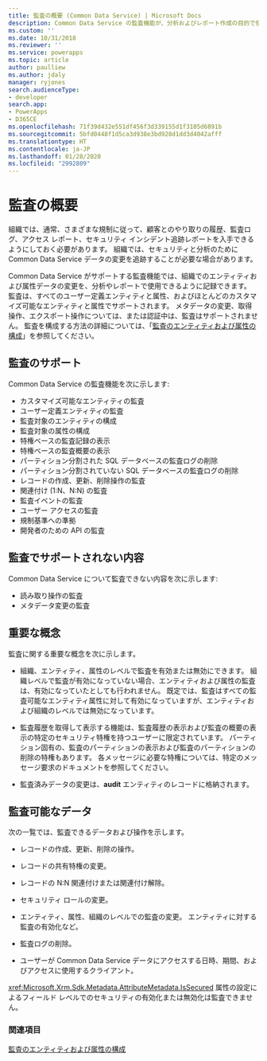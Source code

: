 ```yaml
---
title: 監査の概要 (Common Data Service) | Microsoft Docs
description: Common Data Service の監査機能が、分析およびレポート作成の目的で使用に対して、時間の経過とともにどのように属性およびエンティティ データの変更を記録するために使用されるかについてお読みください。
ms.custom: ''
ms.date: 10/31/2018
ms.reviewer: ''
ms.service: powerapps
ms.topic: article
author: paulliew
ms.author: jdaly
manager: ryjones
search.audienceType:
- developer
search.app:
- PowerApps
- D365CE
ms.openlocfilehash: 71f39d432e551df456f3d339155d1f3105d6891b
ms.sourcegitcommit: 5bfd0448f1d5ca3d938e3bd928d1dd3d4042afff
ms.translationtype: HT
ms.contentlocale: ja-JP
ms.lasthandoff: 01/28/2020
ms.locfileid: "2992809"
---
```

# <a name="auditing-overview"></a>監査の概要

組織では、通常、さまざまな規制に従って、顧客とのやり取りの履歴、監査ログ、アクセス レポート、セキュリティ インシデント追跡レポートを入手できるようにしておく必要があります。 組織では、セキュリティと分析のために Common Data Service データの変更を追跡することが必要な場合があります。  
  
 Common Data Service がサポートする監査機能では、組織でのエンティティおよび属性データの変更を、分析やレポートで使用できるように記録できます。 監査は、すべてのユーザー定義エンティティと属性、およびほとんどのカスタマイズ可能なエンティティと属性でサポートされます。 メタデータの変更、取得操作、エクスポート操作については、または認証中は、監査はサポートされません。 監査を構成する方法の詳細については、「[監査のエンティティおよび属性の構成](configure-entities-attributes-auditing.md)」を参照してください。  
  
## <a name="supported-for-auditing"></a>監査のサポート  
 Common Data Service の監査機能を次に示します:  
<!-- TODO: Jim, I don't think this is online only. Please correct the tokens here. -->
  
* カスタマイズ可能なエンティティの監査
* ユーザー定義エンティティの監査
* 監査対象のエンティティの構成
* 監査対象の属性の構成
* 特権ベースの監査記録の表示
* 特権ベースの監査概要の表示
* パーティション分割された SQL データベースの監査ログの削除  
* パーティション分割されていない SQL データベースの監査ログの削除 
* レコードの作成、更新、削除操作の監査
* 関連付け (1:N、N:N) の監査 
* 監査イベントの監査
* ユーザー アクセスの監査
* 規制基準への準拠
* 開発者のための API の監査
  
## <a name="not-supported-for-auditing"></a>監査でサポートされない内容  
 Common Data Service について監査できない内容を次に示します:  
  
* 読み取り操作の監査
* メタデータ変更の監査 
  
## <a name="key-concepts"></a>重要な概念  
 監査に関する重要な概念を次に示します。  
  
-   組織、エンティティ、属性のレベルで監査を有効または無効にできます。 組織レベルで監査が有効になっていない場合、エンティティおよび属性の監査は、有効になっていたとしても行われません。 既定では、監査はすべての監査可能なエンティティ属性に対して有効になっていますが、エンティティおよび組織のレベルでは無効になっています。  
  
-   監査履歴を取得して表示する機能は、監査履歴の表示および監査の概要の表示の特定のセキュリティ特権を持つユーザーに限定されています。 パーティション固有の、監査のパーティションの表示および監査のパーティションの削除の特権もあります。 各メッセージに必要な特権については、特定のメッセージ要求のドキュメントを参照してください。  
  
-   監査済みデータの変更は、**audit** エンティティのレコードに格納されます。  
  
## <a name="data-that-can-be-audited"></a>監査可能なデータ  
 次の一覧では、監査できるデータおよび操作を示します。  
  
-   レコードの作成、更新、削除の操作。  
  
-   レコードの共有特権の変更。  
  
-   レコードの N:N 関連付けまたは関連付け解除。  
  
-   セキュリティ ロールの変更。  
  
-   エンティティ、属性、組織のレベルでの監査の変更。 エンティティに対する監査の有効化など。  
  
-   監査ログの削除。  
  
-   ユーザーが Common Data Service データにアクセスする日時、期間、およびアクセスに使用するクライアント。  
  
 <xref:Microsoft.Xrm.Sdk.Metadata.AttributeMetadata.IsSecured> 属性の設定によるフィールド レベルでのセキュリティの有効化または無効化は監査できません。  
  
### <a name="see-also"></a>関連項目
   
 [監査のエンティティおよび属性の構成](configure-entities-attributes-auditing.md) 
